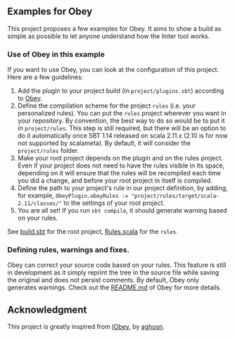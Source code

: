 ## Examples for Obey

This project proposes a few examples for Obey. It aims to show a build as simple as possible to let anyone
understand how the linter tool works.

### Use of Obey in this example

If you want to use Obey, you can look at the configuration of this project. Here are a few guidelines:

1. Add the plugin to your project build (in `project/plugins.sbt`) according to [Obey](https://github.com/mdemarne/Obey).
3. Define the compilation scheme for the project `rules` (i.e. your personalized rules).
You can put the `rules` project wherever you want in your repository. By convention, the best way to do so would be to put it
 in `project/rules`. This step is still required, but there will be an option to do it automatically once SBT 1.14
  released on scala 2.11.x (2.10 is for now not supported by scalameta). By default, it will consider the `project/rules` folder.
4. Make your root project depends on the plugin and on the rules project. Even if your project does not need to have
 the rules visible in its space, depending on it will ensure that the rules will be recompiled each time you did a
  change, and before your root project in itself is compiled.
5. Define the path to your project's rule in our project definition, by adding, for example, `ObeyPlugin.obeyRules := "project/rules/target/scala-2.11/classes/"` to the settings of your root project.
6. You are all set! If you run `sbt compile`, it should generate warning based on your rules.

See [build.sbt](https://github.com/mdemarne/Obey-examples/blob/master/build.sbt) for the root project, [Rules.scala](https://github.com/mdemarne/Obey-examples/blob/master/project/Rules.scala) for the `rules`.

### Defining rules, warnings and fixes.

Obey can correct your source code based on your rules. This feature is still in development as it simply reprint the
tree in the source file while saving the original and does not persist comments. By default, Obey only generates
warnings. Check out the [README.md](https://github.com/mdemarne/Obey) of Obey for more details.


## Acknowledgment

This project is greatly inspired from [IObey](https://github.com/aghosn/IObey), by [aghosn](https://github.com/aghosn).
